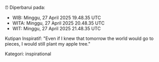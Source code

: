 ⏰ Diperbarui pada:
- WIB: Minggu, 27 April 2025 19.48.35 UTC
- WITA: Minggu, 27 April 2025 20.48.35 UTC
- WIT: Minggu, 27 April 2025 21.48.35 UTC

Kutipan Inspiratif:
"Even if I knew that tomorrow the world would go to pieces, I would still plant my apple tree."


Kategori: inspirational

